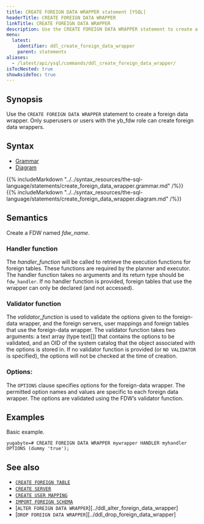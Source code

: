 ```yaml
---
title: CREATE FOREIGN DATA WRAPPER statement [YSQL]
headerTitle: CREATE FOREIGN DATA WRAPPER
linkTitle: CREATE FOREIGN DATA WRAPPER
description: Use the CREATE FOREIGN DATA WRAPPER statement to create a foreign-data wrapper.
menu:
  latest:
    identifier: ddl_create_foreign_data_wrapper
    parent: statements
aliases:
  - /latest/api/ysql/commands/ddl_create_foreign_data_wrapper/
isTocNested: true
showAsideToc: true
---
```


## Synopsis

Use the `CREATE FOREIGN DATA WRAPPER` statement to create a foreign data wrapper. 
Only superusers or users with the yb_fdw role can create foreign data wrappers.


## Syntax

<ul class="nav nav-tabs nav-tabs-yb">
  <li >
    <a href="#grammar" class="nav-link active" id="grammar-tab" data-toggle="tab" role="tab" aria-controls="grammar" aria-selected="true">
      <i class="fas fa-file-alt" aria-hidden="true"></i>
      Grammar
    </a>
  </li>
  <li>
    <a href="#diagram" class="nav-link" id="diagram-tab" data-toggle="tab" role="tab" aria-controls="diagram" aria-selected="false">
      <i class="fas fa-project-diagram" aria-hidden="true"></i>
      Diagram
    </a>
  </li>
</ul>

<div class="tab-content">
  <div id="grammar" class="tab-pane fade show active" role="tabpanel" aria-labelledby="grammar-tab">
    {{% includeMarkdown "../../syntax_resources/the-sql-language/statements/create_foreign_data_wrapper.grammar.md" /%}}
  </div>
  <div id="diagram" class="tab-pane fade" role="tabpanel" aria-labelledby="diagram-tab">
    {{% includeMarkdown "../../syntax_resources/the-sql-language/statements/create_foreign_data_wrapper.diagram.md" /%}}
  </div>
</div>

## Semantics

Create a FDW named *fdw_name*.

### Handler function
The *handler_function* will be called to retrieve the execution functions for foreign tables. These functions are required by the planner and executor. 
The handler function takes no arguments and its return type should be `fdw_handler`.
If no handler function is provided, foreign tables that use the wrapper can only be declared (and not accessed). 

### Validator function

The *validator_function* is used to validate the options given to the foreign-data wrapper, and the foreign servers, user mappings and foreign tables that use the foreign-data wrapper. 
The validator function takes two arguments: a text array (type text[]) that contains the options to be validated, and an OID of the system catalog that the object associated with the options is stored in. 
If no validator function is provided (or `NO VALIDATOR` is specified), the options will not be checked at the time of creation. 

### Options:
The `OPTIONS` clause specifies options for the foreign-data wrapper. The permitted option names and values are specific to each foreign data wrapper. The options are validated using the FDW’s validator function. 

## Examples

Basic example.

```plpgsql
yugabyte=# CREATE FOREIGN DATA WRAPPER mywrapper HANDLER myhandler OPTIONS (dummy 'true');
```

## See also

- [`CREATE FOREIGN TABLE`](../ddl_create_foreign_table)
- [`CREATE SERVER`](../ddl_create_server)
- [`CREATE USER MAPPING`](../ddl_create_user_mapping)
- [`IMPORT FOREIGN SCHEMA`](../ddl_import_foreign_schema)
- [`ALTER FOREIGN DATA WRAPPER`][../ddl_alter_foreign_data_wrapper]
- [`DROP FOREIGN DATA WRAPPER`][../ddl_drop_foreign_data_wrapper]